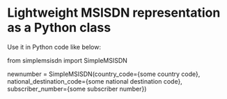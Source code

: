 # Lightweight MSISDN representation as a Python class

Use it in Python code like below:

from simplemsisdn import SimpleMSISDN

newnumber = SimpleMSISDN(country_code={some country code}, 
                         national_destination_code={some national destination code}, 
                         subscriber_number={some subscriber number})
